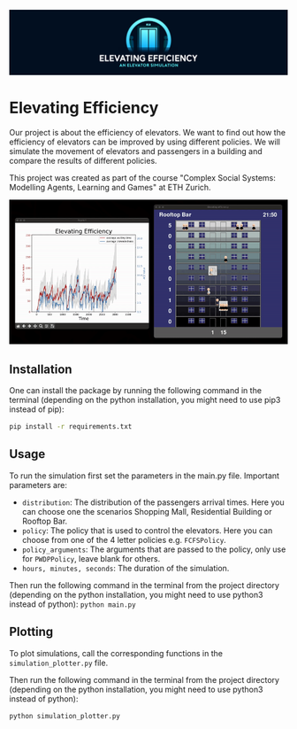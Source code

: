 ![Elevating Efficiency Logo](img/Elevating-Efficiency-Logo.svg)

# Elevating Efficiency
Our project is about the efficiency of elevators. We want to find out how the efficiency of elevators can be improved by using different policies. We will simulate the movement of elevators and passengers in a building and compare the results of different policies.

This project was created as part of the course "Complex Social Systems: Modelling Agents, Learning and Games" at ETH Zurich.

![Elevator Showcase](img/Elevator-Showcase.gif)

## Installation
One can install the package by running the following command in the terminal (depending on the python installation, you might need to use pip3 instead of pip):

```bash
pip install -r requirements.txt
```

## Usage
To run the simulation first set the parameters in the main.py file. 
Important parameters are:
- `distribution`: The distribution of the passengers arrival times. Here you can choose one the scenarios Shopping Mall, Residential Building or Rooftop Bar.
- `policy`: The policy that is used to control the elevators. Here you can choose from one of the 4 letter policies e.g. `FCFSPolicy`.
- `policy_arguments`: The arguments that are passed to the policy, only use for `PWDPPolicy`, leave blank for others.
- `hours, minutes, seconds`: The duration of the simulation.

Then run the following command in the terminal from the project directory (depending on the python installation, you might need to use python3 instead of python):
```python main.py```

## Plotting
To plot simulations, call the corresponding functions in the `simulation_plotter.py` file.

Then run the following command in the terminal from the project directory (depending on the python installation, you might need to use python3 instead of python):
```bash
python simulation_plotter.py
```